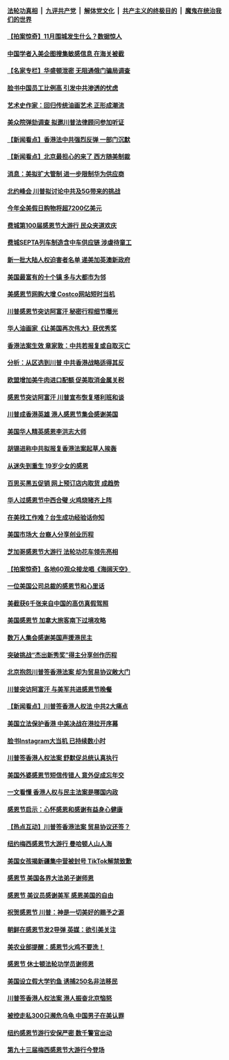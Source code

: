 ####  [法轮功真相](../../../../basic/blob/master/README.md?t=11301526) &nbsp;|&nbsp; [九评共产党](../../../../9ping.md/blob/master/README.md?t=11301526) &nbsp;|&nbsp; [解体党文化](../../../../jtdwh.md/blob/master/README.md?t=11301526)  &nbsp;|&nbsp; [共产主义的终极目的](../../../../gczydzjmd.md/blob/master/README.md?t=11301526) &nbsp;|&nbsp; [魔鬼在统治我们的世界](../../../../mgztzwmdsj.md/blob/master/README.md?t=11301526) 

#### [【拍案惊奇】11月围城发生什么？数据惊人](../pages/nsc412/n11691127.md?t=11301526) 

#### [中国学者入美企图搜集敏感信息 在海关被截](../pages/nsc412/n11690464.md?t=11301526) 

#### [【名家专栏】华盛顿泄密 无阻通俄门骗局调查](../pages/nsc412/n11690119.md?t=11301526) 

#### [脸书中国员工比例高 引发中共渗透的忧虑](../pages/nsc412/n11690451.md?t=11301526) 

#### [艺术史作家：回归传统油画艺术 正形成潮流](../pages/nsc412/n11690560.md?t=11301526) 

#### [美众院弹劾调查 拟邀川普法律顾问参加听证](../pages/nsc412/n11690754.md?t=11301526) 

#### [【新闻看点】香港法中共强烈反弹 一部门沉默](../pages/nsc412/n11690413.md?t=11301526) 

#### [【新闻看点】北京最担心的来了 西方随美制裁](../pages/nsc412/n11690272.md?t=11301526) 

#### [消息：美拟扩大管制 进一步限制华为供应商](../pages/nsc412/n11690632.md?t=11301526) 

#### [北约峰会 川普拟讨论中共及5G带来的挑战](../pages/nsc412/n11690383.md?t=11301526) 

#### [今年全美假日购物将超7200亿美元](../pages/nsc412/n11690659.md?t=11301526) 

#### [费城第100届感恩节大游行 民众夹道欢庆](../pages/nsc412/n11690468.md?t=11301526) 

#### [费城SEPTA列车制造含中车供应链 涉虐待童工](../pages/nsc412/n11690638.md?t=11301526) 

#### [新一批大陆人权迫害者名单 递美加英澳新政府](../pages/nsc412/n11690190.md?t=11301526) 

#### [美国最富有的十个镇 多与大都市为邻](../pages/nsc412/n11690227.md?t=11301526) 

#### [美感恩节网购大增 Costco网站短时当机](../pages/nsc412/n11690239.md?t=11301526) 

#### [川普感恩节突访阿富汗 秘密行程细节曝光](../pages/nsc412/n11688201.md?t=11301526) 

#### [华人油画家《让美国再次伟大》获优秀奖](../pages/nsc412/n11688925.md?t=11301526) 

#### [香港法案生效 章家敦：中共若报复或自取灭亡](../pages/nsc412/n11690324.md?t=11301526) 

#### [分析：从区选到川普 中共香港战略适得其反](../pages/nsc412/n11690026.md?t=11301526) 

#### [欧盟增加美牛肉进口配额 促美取消金属关税](../pages/nsc412/n11690023.md?t=11301526) 

#### [感恩节突访阿富汗 川普宣布恢复塔利班和谈](../pages/nsc412/n11689935.md?t=11301526) 

#### [川普成香港英雄 港人感恩节集会感谢美国](../pages/nsc412/n11689627.md?t=11301526) 

#### [美国华人精英感恩李洪志大师](../pages/nsc412/n11689467.md?t=11301526) 

#### [胡锡进称中共拟报复香港法案起草人挨轰](../pages/nsc412/n11689508.md?t=11301526) 

#### [从迷失到重生 19岁少女的感恩](../pages/nsc412/n11689032.md?t=11301526) 

#### [百思买黑五促销 网上预订店内取货  成趋势](../pages/nsc412/n11689022.md?t=11301526) 

#### [华人过感恩节中西合璧 火鸡烧猪齐上阵](../pages/nsc412/n11689004.md?t=11301526) 

#### [在美找工作难？台生成功经验话你知](../pages/nsc412/n11689040.md?t=11301526) 

#### [美国市场大 台裔人分享创业历程](../pages/nsc412/n11689015.md?t=11301526) 

#### [芝加哥感恩节大游行 法轮功花车领先亮相](../pages/nsc412/n11688296.md?t=11301526) 

#### [【拍案惊奇】各地60观众接龙唱《海阔天空》](../pages/nsc412/n11688985.md?t=11301526) 

#### [一位美国公司总裁的感恩节和心里话](../pages/nsc412/n11688637.md?t=11301526) 

#### [美截获6千张来自中国的高仿真假驾照](../pages/nsc412/n11686982.md?t=11301526) 

#### [美国感恩节 加拿大旅客南下过境攻略](../pages/nsc412/n11687893.md?t=11301526) 

#### [数万人集会感谢美国声援港民主](../pages/nsc412/n11688474.md?t=11301526) 

#### [突破挑战“杰出新秀奖”得主分享创作历程](../pages/nsc412/n11686675.md?t=11301526) 

#### [北京抱怨川普签香港法案 却为贸易协议敞大门](../pages/nsc412/n11688070.md?t=11301526) 

#### [川普突访阿富汗 与美军共进感恩节晚餐](../pages/nsc412/n11688053.md?t=11301526) 

#### [【新闻看点】川普签香港人权法 中共2大痛点](../pages/nsc412/n11687641.md?t=11301526) 

#### [美国立法保护香港 中美决战在港拉开序幕](../pages/nsc412/n11688102.md?t=11301526) 

#### [脸书Instagram大当机 已持续数小时](../pages/nsc412/n11688060.md?t=11301526) 

#### [川普签香港人权法案 舒默促总统认真执行](../pages/nsc412/n11687880.md?t=11301526) 

#### [美国外婆感恩节短信传错人 意外促成忘年交](../pages/nsc412/n11687886.md?t=11301526) 

#### [一文看懂 香港人权与民主法案是哪国内政](../pages/nsc412/n11687919.md?t=11301526) 

#### [感恩节启示：心怀感恩和感谢有益身心健康](../pages/nsc412/n11687932.md?t=11301526) 

#### [【热点互动】川普签香港法案 贸易协议还签？](../pages/nsc412/n11687869.md?t=11301526) 

#### [纽约梅西感恩节大游行 曼哈顿人山人海](../pages/nsc412/n11687822.md?t=11301526) 

#### [美国女孩揭新疆集中营被封号 TikTok解禁致歉](../pages/nsc412/n11687698.md?t=11301526) 

#### [感恩节 美国各界大法弟子谢师恩](../pages/nsc412/n11686529.md?t=11301526) 

#### [感恩节 美议员感谢美军 感恩美国的自由](../pages/nsc412/n11687629.md?t=11301526) 

#### [祝贺感恩节 川普：神是一切美好的赐予之源](../pages/nsc412/n11687705.md?t=11301526) 

#### [朝鲜在感恩节发2导弹 英媒：欲引美关注](../pages/nsc412/n11687451.md?t=11301526) 

#### [美农业部提醒：感恩节火鸡不要洗！](../pages/nsc412/n11687458.md?t=11301526) 

#### [感恩节 休士顿法轮功学员谢师恩](../pages/nsc412/n11687531.md?t=11301526) 

#### [美国设立假大学钓鱼 诱捕250名非法移民](../pages/nsc412/n11687480.md?t=11301526) 

#### [川普签香港人权法案 港人振奋北京恼怒](../pages/nsc412/n11687348.md?t=11301526) 

#### [被控走私300只濒危乌龟 中国男子在美认罪](../pages/nsc412/n11687089.md?t=11301526) 

#### [纽约感恩节游行安保严密 数千警官出动](../pages/nsc412/n11686370.md?t=11301526) 

#### [第九十三届梅西感恩节大游行今登场](../pages/nsc412/n11686366.md?t=11301526) 

